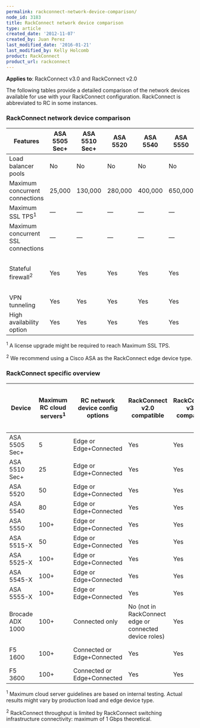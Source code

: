 ```yaml
---
permalink: rackconnect-network-device-comparison/
node_id: 3183
title: RackConnect network device comparison
type: article
created_date: '2012-11-07'
created_by: Juan Perez
last_modified_date: '2016-01-21'
last_modified_by: Kelly Holcomb
product: RackConnect
product_url: rackconnect
---
```


**Applies to**: RackConnect v3.0 and RackConnect v2.0

The following tables provide a detailed comparison of the network devices available for use with your RackConnect configuration. RackConnect is abbreviated to RC in some instances.

### RackConnect network device comparison

Features | ASA 5505 Sec+ | ASA 5510 Sec+ | ASA 5520 | ASA 5540 | ASA 5550 | ASA 5515-X | ASA 5525-X | ASA 5545-X | ASA 5555-X | Brocade ADX 1000 | F5 1600 | F5 3600
--- | --- | --- | --- | --- | --- | --- | --- | --- | --- | --- | --- | ---
Load balancer pools | No | No | No | No | No | No | No | No | No | Yes | Yes | Yes
Maximum concurrent connections | 25,000 | 130,000 | 280,000 | 400,000 | 650,000 | 250,000 | 500,000 | 750,000 | 1 million | 4&ndash;8 million | 1 million | 8 million
Maximum SSL TPS<sup>1</sup> |  &mdash; | &mdash; | &mdash; | &mdash; | &mdash; | &mdash; | &mdash; | &mdash; | &mdash; | 7,250&ndash;14,500 | 5,000 | 10,000
Maximum concurrent SSL connections |  &mdash; | &mdash; | &mdash; | &mdash; | &mdash; | &mdash; | &mdash; | &mdash; | &mdash; | 64,000 | 1 million | 1 million
Stateful firewall<sup>2</sup> | Yes | Yes | Yes | Yes | Yes | Yes | Yes | Yes | Yes | Yes (but not supported as a firewall) | No | No
VPN tunneling | Yes | Yes | Yes | Yes | Yes | Yes | Yes | Yes | Yes | No | No | No
High availability option | Yes | Yes | Yes | Yes | Yes | Yes | Yes | Yes | Yes | Yes | Yes | Yes

<sup>1</sup> A license upgrade might be required to reach Maximum SSL TPS.

<sup>2</sup> We recommend using a Cisco ASA as the RackConnect edge device type.

### RackConnect specific overview

Device | Maximum RC cloud servers<sup>1</sup> | RC network device config options | RackConnect v2.0 compatible | RackConnect v3.0 compatible | Maximum throughput<sup>2</sup> <br /> (Cloud<->Dedicated) <br /> (Cloud<->Internet)
--- | --- | --- | --- | --- | ---
ASA 5505 Sec+ | 5 | Edge or Edge+Connected | Yes | Yes | 150 Mbps
ASA 5510 Sec+ | 25 | Edge or Edge+Connected | Yes | Yes | 300 Mbps
ASA 5520 | 50 | Edge or Edge+Connected | Yes | Yes | 450 Mbps
ASA 5540 | 80 | Edge or Edge+Connected | Yes | Yes | 650 Mbps
ASA 5550 | 100+ | Edge or Edge+Connected | Yes | Yes | 1 Gbps
ASA 5515-X | 50 | Edge or Edge+Connected | Yes | Yes | 1.2 Gbps
ASA 5525-X | 100+ | Edge or Edge+Connected | Yes | Yes | 2 Gbps
ASA 5545-X | 100+ | Edge or Edge+Connected | Yes | Yes | 3 Gbps
ASA 5555-X | 100+ | Edge or Edge+Connected | Yes | Yes | 4 Gbps
Brocade ADX 1000 |  100+ | Connected only | No (not in RackConnect edge or connected device roles)	| Yes	|  2&ndash;9 Gbps
F5 1600 | 100+ | Connected or Edge+Connected | Yes | Yes | In: 500 Mbps <br /> Out: 500 Mbps
F5 3600 | 100+ | Connected or Edge+Connected | Yes | Yes | In: 1 Gbps <br /> Out: 1 Gbps

<sup>1</sup> Maximum cloud server guidelines are based on internal testing. Actual results might vary by production load and edge device type.

<sup>2</sup> RackConnect throughput is limited by RackConnect switching infrastructure connectivity: maximum of 1 Gbps theoretical.
